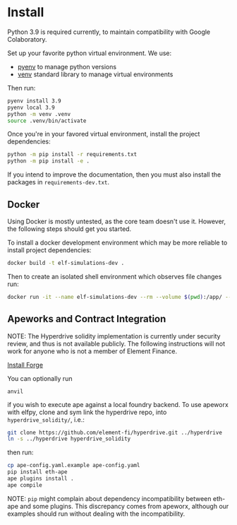 # Install

Python 3.9 is required currently, to maintain compatibility with Google Colaboratory.

Set up your favorite python virtual environment. We use:

- [pyenv](https://github.com/pyenv/pyenv#how-it-works) to manage python versions
- [venv](https://docs.python.org/3/library/venv.html) standard library to manage virtual environments

Then run:

```bash
pyenv install 3.9
pyenv local 3.9
python -m venv .venv
source .venv/bin/activate
```

Once you're in your favored virtual environment, install the project dependencies:

```bash
python -m pip install -r requirements.txt
python -m pip install -e .
```

If you intend to improve the documentation, then you must also install the packages in `requirements-dev.txt`.

## Docker

Using Docker is mostly untested, as the core team doesn't use it. However, the following steps should get you started.

To install a docker development environment which may be more reliable to install project dependencies:

```bash
docker build -t elf-simulations-dev .
```

Then to create an isolated shell environment which observes file changes run:

```bash
docker run -it --name elf-simulations-dev --rm --volume $(pwd):/app/ --net=host elf-simulations-dev:latest bash
```

## Apeworks and Contract Integration

NOTE: The Hyperdrive solidity implementation is currently under security review, and thus is not available publicly.
The following instructions will not work for anyone who is not a member of Element Finance.

[Install Forge](https://github.com/foundry-rs/foundry#installatio://github.com/foundry-rs/foundry#installation)

You can optionally run

```
anvil
```

if you wish to execute ape against a local foundry backend. To use apeworx with elfpy, clone and sym link the hyperdrive repo, into `hyperdrive_solidity/`, i.e.:

```bash
git clone https://github.com/element-fi/hyperdrive.git ../hyperdrive
ln -s ../hyperdrive hyperdrive_solidity
```

then run:

```bash
cp ape-config.yaml.example ape-config.yaml
pip install eth-ape
ape plugins install .
ape compile
```

NOTE: `pip` might complain about dependency incompatibility between eth-ape and some plugins. This discrepancy comes from apeworx, although our examples should run without dealing with the incompatibility.
